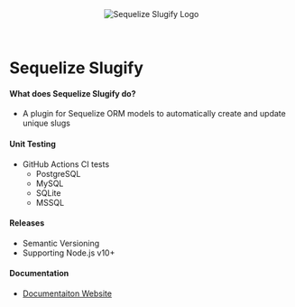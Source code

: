 <div style="text-align: center">
<img alt="Sequelize Slugify Logo" src="https://repository-images.githubusercontent.com/40067972/ebeb6380-68df-11eb-9f87-b2a2f189bdc3" />
</div>
<p align="center">
    <img alt="" src="https://img.shields.io/github/workflow/status/jarrodconnolly/sequelize-slugify/Continuous%20Integration">
    <img alt="" src="https://img.shields.io/codecov/c/github/jarrodconnolly/sequelize-slugify">
    <img alt="" src="https://img.shields.io/npm/v/sequelize-slugify">
    <img alt="" src="https://img.shields.io/npm/dw/sequelize-slugify">
    <img alt="" src="https://img.shields.io/npm/l/sequelize-slugify">
    <img alt="" src="https://img.shields.io/badge/Conventional%20Commits-1.0.0-yellow">
</p>

# Sequelize Slugify

#### What does Sequelize Slugify do? 
* A plugin for Sequelize ORM models to automatically create and update unique slugs

#### Unit Testing
* GitHub Actions CI tests 
  * PostgreSQL
  * MySQL
  * SQLite
  * MSSQL

#### Releases
* Semantic Versioning
* Supporting Node.js v10+

#### Documentation
* [Documentaiton Website](https://sequelize-slugify.nestedquotes.ca/)
